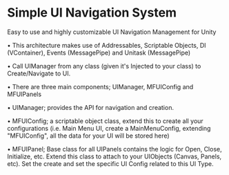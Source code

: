# Simple UI Navigation System
Easy to use and highly customizable UI Navigation Management for Unity 

• This architecture makes use of Addressables, Scriptable Objects, DI (VContainer), Events (MessagePipe) and Unitask (MessagePipe) 


• Call UIManager from any class (given it's Injected to your class) to Create/Navigate to UI. 


• There are three main components; UIManager, MFUIConfig and MFUIPanels

  • UIManager; provides the API for navigation and creation. 
  
  • MFUIConfig; a scriptable object class, extend this to create all your configurations (i.e. Main Menu UI, create a MainMenuConfig, extending "MFUIConfig", all the data for your UI will be stored here) 
  
  • MFUIPanel; Base class for all UIPanels contains the logic for Open, Close, Initialize, etc. Extend this class to attach to your UIObjects (Canvas, Panels, etc). Set the create and set the specific UI Config related to this UI Type. 

